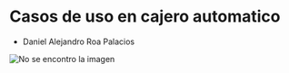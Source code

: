# Casos de uso en cajero automatico

+ Daniel Alejandro Roa Palacios

![No se encontro la imagen](https://github.com/DanielAlejandroRoaPalacios/Caso_de_uso_cajero/diagrama.png)